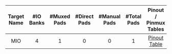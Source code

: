 <!--
DO NOT EDIT THIS FILE DIRECTLY.
It has been generated with the following command:
util/topgen.py -t hw/top_darjeeling/data/top_darjeeling.hjson -o hw/top_darjeeling/

-->

|  Target Name  |  #IO Banks  |  #Muxed Pads  |  #Direct Pads  |  #Manual Pads  |  #Total Pads  |                          Pinout / Pinmux Tables                          |
|:-------------:|:-----------:|:-------------:|:--------------:|:--------------:|:-------------:|:------------------------------------------------------------------------:|
|      MIO      |      4      |       1       |       0        |       0        |       1       | [Pinout Table](../../../MIO/ip/pinmux/doc/autogen/pinout_mio/index.html) |
